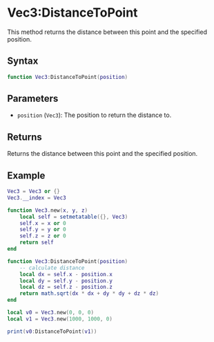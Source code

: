 # Vec3:DistanceToPoint

This method returns the distance between this point and the specified position.

## Syntax

```lua
function Vec3:DistanceToPoint(position)
```

## Parameters

- `position` (`Vec3`): The position to return the distance to.

## Returns

Returns the distance between this point and the specified position.

## Example

```lua
Vec3 = Vec3 or {}
Vec3.__index = Vec3

function Vec3.new(x, y, z)
    local self = setmetatable({}, Vec3)
    self.x = x or 0
    self.y = y or 0
    self.z = z or 0
    return self
end

function Vec3:DistanceToPoint(position)
    -- calculate distance
    local dx = self.x - position.x
    local dy = self.y - position.y
    local dz = self.z - position.z
    return math.sqrt(dx * dx + dy * dy + dz * dz)
end

local v0 = Vec3.new(0, 0, 0)
local v1 = Vec3.new(1000, 1000, 0)

print(v0:DistanceToPoint(v1))
```